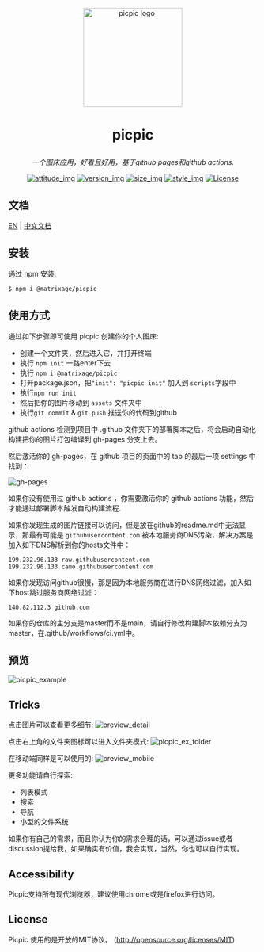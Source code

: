 <p align="center"><a href="#" target="_blank" rel="noopener noreferrer"><img width="200" src="https://matrixage.github.io/img/projects/picpic/logo_picpic_black.png" alt="picpic logo"></a></p>

# <p align="center"> picpic </p>

_<p align="center">一个图床应用，好看且好用，基于github pages和github actions.</p>_

<p align="center">
  <a href="#"><img src="https://img.shields.io/badge/join-welcome-brightgreen.svg" alt="attitude_img"></a>
  <a href="#"><img src="https://img.shields.io/badge/version-1.0-orange.svg" alt="version_img"></a>
  <a href="#"><img src="https://img.shields.io/badge/compres%20size-7k-red.svg" alt="size_img"></a>
  <a href="#"><img src="https://img.shields.io/badge/style-light%20design-yellow.svg" alt="style_img"></a>
  <a href="#"><img src="https://img.shields.io/badge/license-MIT-blue.svg" alt="License"></a>
</p>

## 文档

[EN](https://github.com/MatrixAges/picpic) | [中文文档](https://github.com/MatrixAges/picpic/blob/master/readme_cn.md)

## 安装

通过 npm 安装:

```bash
$ npm i @matrixage/picpic
```

## 使用方式

通过如下步骤即可使用 picpic 创建你的个人图床:

- 创建一个文件夹，然后进入它，并打开终端
- 执行 `npm init` 一路enter下去
- 执行 `npm i @matrixage/picpic`
- 打开package.json，把`"init": "picpic init"` 加入到  `scripts`字段中
- 执行`npm run init`
- 然后把你的图片移动到 `assets` 文件夹中
- 执行`git commit` & `git push` 推送你的代码到github

github actions 检测到项目中 .github 文件夹下的部署脚本之后，将会启动自动化构建把你的图片打包编译到 gh-pages 分支上去。

然后激活你的 gh-pages，在 github 项目的页面中的 tab 的最后一项 settings 中找到：

![gh-pages](https://matrixage.github.io/img/projects/picpic/choose_gh_pages.jpg)

如果你没有使用过 github actions ，你需要激活你的 github actions 功能，然后才能通过部署脚本触发自动构建流程.

如果你发现生成的图片链接可以访问，但是放在github的readme.md中无法显示，那最有可能是 `githubusercontent.com` 被本地服务商DNS污染，解决方案是加入如下DNS解析到你的hosts文件中：

```
199.232.96.133 raw.githubusercontent.com
199.232.96.133 camo.githubusercontent.com
```

如果你发现访问github很慢，那是因为本地服务商在进行DNS网络过滤，加入如下host跳过服务商网络过滤：

```
140.82.112.3 github.com
```

如果你的仓库的主分支是master而不是main，请自行修改构建脚本依赖分支为master，在.github/workflows/ci.yml中。

## 预览

![picpic_example](https://matrixage.github.io/img/projects/picpic/picpic_example.jpg)

## Tricks

点击图片可以查看更多细节:
![preview_detail](https://matrixage.github.io/img/projects/picpic/preview_detail.jpg)

点击右上角的文件夹图标可以进入文件夹模式:
![picpic_ex_folder](https://matrixage.github.io/img/projects/picpic/picpic_ex_folder.jpg)

在移动端同样是可以使用的:
![preview_mobile](https://matrixage.github.io/img/projects/picpic/preview_mobile.jpg)

更多功能请自行探索:

- 列表模式
- 搜索
- 导航
- 小型的文件系统

如果你有自己的需求，而且你认为你的需求合理的话，可以通过issue或者discussion提给我，如果确实有价值，我会实现，当然，你也可以自行实现。

## Accessibility

Picpic支持所有现代浏览器，建议使用chrome或是firefox进行访问。

## License

Picpic 使用的是开放的MIT协议。 (http://opensource.org/licenses/MIT)
